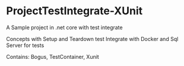 # ProjectTestIntegrate-XUnit
A Sample project in .net core with test integrate 

Concepts with Setup and Teardown test
Integrate with Docker and Sql Server for tests

Contains: Bogus, TestContainer, Xunit
